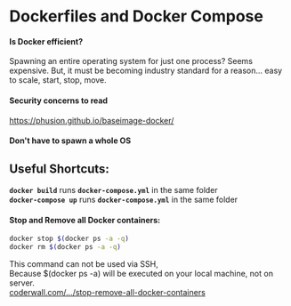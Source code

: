 # Dockerfiles and Docker Compose         
         
#### Is Docker efficient?         
Spawning an entire operating system for just one process? Seems expensive. But, it must be becoming industry standard for a reason... easy to scale, start, stop, move.         
         
#### Security concerns to read         
https://phusion.github.io/baseimage-docker/         
         
#### Don't have to spawn a whole OS         
         
         
## Useful Shortcuts:         
**`docker build`** runs **`docker-compose.yml`** in the same folder         
**`docker-compose up`** runs **`docker-compose.yml`** in the same folder         
         
#### Stop and Remove all Docker containers:         
```bash         
docker stop $(docker ps -a -q)         
docker rm $(docker ps -a -q)         
```         
This command can not be used via SSH,         
Because $(docker ps -a) will be executed on your local machine, not on server.         
[coderwall.com/.../stop-remove-all-docker-containers](https://coderwall.com/p/ewk0mq/stop-remove-all-docker-containers)         
         
